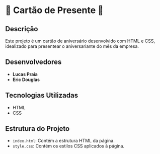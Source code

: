 # 🎂 Cartão de Presente 🎂


## Descrição

Este projeto é um cartão de aniversário desenvolvido com HTML e CSS, idealizado para presentear o aniversariante do mês da empresa. 

## Desenvolvedores

- **Lucas Praia**
- **Eric Douglas**

## Tecnologias Utilizadas

- HTML
- CSS

## Estrutura do Projeto

- `index.html`: Contém a estrutura HTML da página.
- `style.css`: Contém os estilos CSS aplicados à página.


